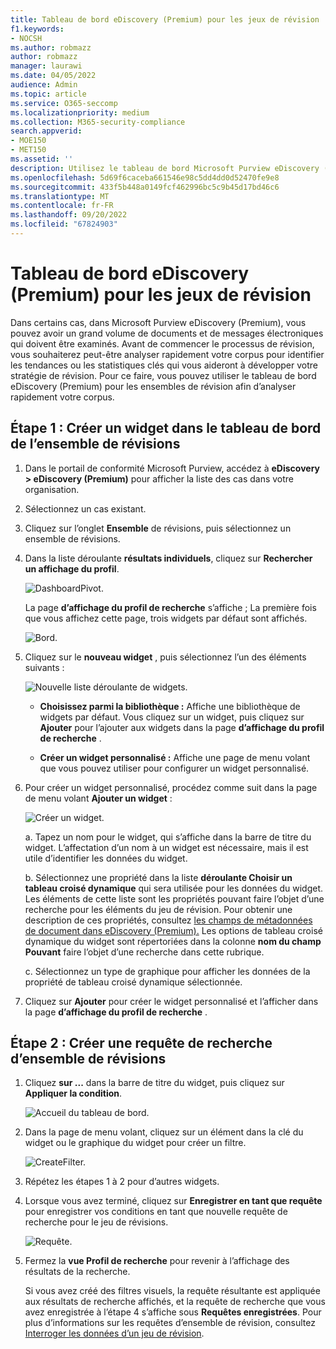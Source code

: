 ```yaml
---
title: Tableau de bord eDiscovery (Premium) pour les jeux de révision
f1.keywords:
- NOCSH
ms.author: robmazz
author: robmazz
manager: laurawi
ms.date: 04/05/2022
audience: Admin
ms.topic: article
ms.service: O365-seccomp
ms.localizationpriority: medium
ms.collection: M365-security-compliance
search.appverid:
- MOE150
- MET150
ms.assetid: ''
description: Utilisez le tableau de bord Microsoft Purview eDiscovery (Premium) pour les ensembles de révision afin d’analyser rapidement votre corpus afin d’identifier les tendances ou les statistiques clés qui vous aideront à développer votre stratégie de révision.
ms.openlocfilehash: 5d69f6caceba661546e98c5dd4dd0d52470fe9e8
ms.sourcegitcommit: 433f5b448a0149fcf462996bc5c9b45d17bd46c6
ms.translationtype: MT
ms.contentlocale: fr-FR
ms.lasthandoff: 09/20/2022
ms.locfileid: "67824903"
---
```

# <a name="ediscovery-premium-dashboard-for-review-sets"></a>Tableau de bord eDiscovery (Premium) pour les jeux de révision

Dans certains cas, dans Microsoft Purview eDiscovery (Premium), vous pouvez avoir un grand volume de documents et de messages électroniques qui doivent être examinés. Avant de commencer le processus de révision, vous souhaiterez peut-être analyser rapidement votre corpus pour identifier les tendances ou les statistiques clés qui vous aideront à développer votre stratégie de révision. Pour ce faire, vous pouvez utiliser le tableau de bord eDiscovery (Premium) pour les ensembles de révision afin d’analyser rapidement votre corpus.

## <a name="step-1-create-a-widget-on-the-review-set-dashboard"></a>Étape 1 : Créer un widget dans le tableau de bord de l’ensemble de révisions

1. Dans le portail de conformité Microsoft Purview, accédez à **eDiscovery > eDiscovery (Premium)** pour afficher la liste des cas dans votre organisation.
  
2. Sélectionnez un cas existant.
  
3. Cliquez sur l’onglet **Ensemble** de révisions, puis sélectionnez un ensemble de révisions.
  
4. Dans la liste déroulante **résultats individuels**, cliquez sur **Rechercher un affichage du profil**. 

   ![DashboardPivot.](../media/dashboardpivot.png)

   La page **d’affichage du profil de recherche** s’affiche ; La première fois que vous affichez cette page, trois widgets par défaut sont affichés.

   ![Bord.](../media/dashboardonly.png)
  
5. Cliquez sur le **nouveau widget** , puis sélectionnez l’un des éléments suivants :

   ![Nouvelle liste déroulante de widgets.](../media/NewWidgetDropdownBox.png)

   - **Choisissez parmi la bibliothèque :** Affiche une bibliothèque de widgets par défaut. Vous cliquez sur un widget, puis cliquez sur **Ajouter** pour l’ajouter aux widgets dans la page **d’affichage du profil de recherche** .
  
   - **Créer un widget personnalisé :** Affiche une page de menu volant que vous pouvez utiliser pour configurer un widget personnalisé. 

6. Pour créer un widget personnalisé, procédez comme suit dans la page de menu volant **Ajouter un widget** :

   ![Créer un widget.](../media/addwidget.png)

    a. Tapez un nom pour le widget, qui s’affiche dans la barre de titre du widget. L’affectation d’un nom à un widget est nécessaire, mais il est utile d’identifier les données du widget.

    b. Sélectionnez une propriété dans la liste **déroulante Choisir un tableau croisé dynamique** qui sera utilisée pour les données du widget. Les éléments de cette liste sont les propriétés pouvant faire l’objet d’une recherche pour les éléments du jeu de révision. Pour obtenir une description de ces propriétés, consultez [les champs de métadonnées de document dans eDiscovery (Premium).](document-metadata-fields-in-Advanced-eDiscovery.md) Les options de tableau croisé dynamique du widget sont répertoriées dans la colonne **nom du champ Pouvant** faire l’objet d’une recherche dans cette rubrique.

    c. Sélectionnez un type de graphique pour afficher les données de la propriété de tableau croisé dynamique sélectionnée.

  6. Cliquez sur **Ajouter** pour créer le widget personnalisé et l’afficher dans la page **d’affichage du profil de recherche** .

## <a name="step-2-create-a-review-set-search-query"></a>Étape 2 : Créer une requête de recherche d’ensemble de révisions

1. Cliquez **sur ...** dans la barre de titre du widget, puis cliquez sur **Appliquer la condition**.

   ![Accueil du tableau de bord.](../media/searchprofilehome.png)

2. Dans la page de menu volant, cliquez sur un élément dans la clé du widget ou le graphique du widget pour créer un filtre.

   ![CreateFilter.](../media/applyconditionfilter.png)

3. Répétez les étapes 1 à 2 pour d’autres widgets. 

4. Lorsque vous avez terminé, cliquez sur **Enregistrer en tant que requête** pour enregistrer vos conditions en tant que nouvelle requête de recherche pour le jeu de révisions.

   ![Requête.](../media/savequery.png)

5. Fermez la **vue Profil de recherche** pour revenir à l’affichage des résultats de la recherche.

   Si vous avez créé des filtres visuels, la requête résultante est appliquée aux résultats de recherche affichés, et la requête de recherche que vous avez enregistrée à l’étape 4 s’affiche sous **Requêtes enregistrées**. Pour plus d’informations sur les requêtes d’ensemble de révision, consultez [Interroger les données d’un jeu de révision](review-set-search.md).
